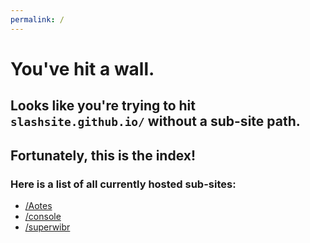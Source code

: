 ```yaml
---
permalink: /
---
```

# You've hit a wall.
## Looks like you're trying to hit `slashsite.github.io/` without a sub-site path.
## Fortunately, this is the index!
### Here is a list of all currently hosted sub-sites:

- [/Aotes](./slashaotes/index.md)
- [/console](./slashconsole/index.md)
- [/superwibr](./slashsuperwibr/index.md)